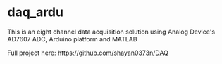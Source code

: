 # daq_ardu
This is an eight channel data acquisition solution using Analog Device's AD7607 ADC, Arduino platform and MATLAB

Full project here: https://github.com/shayan0373n/DAQ
